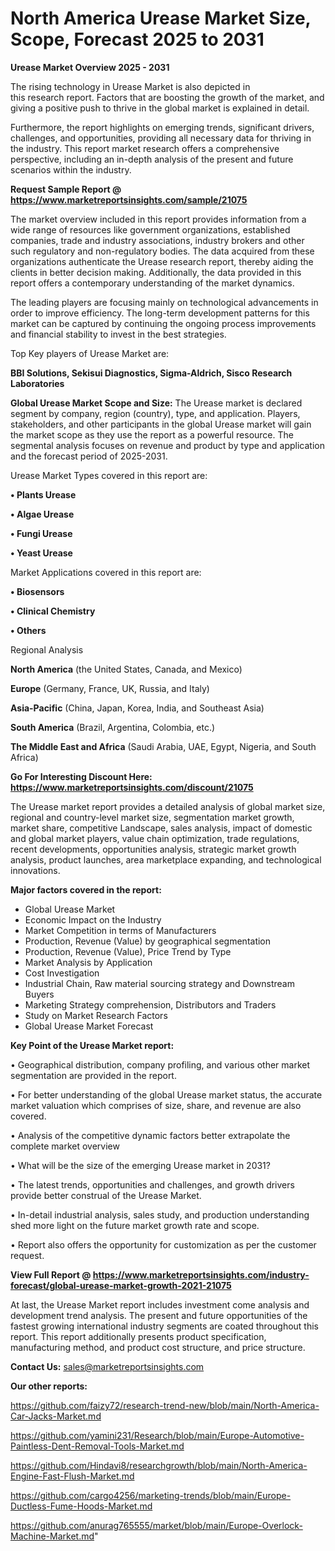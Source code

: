 # North America Urease Market Size, Scope, Forecast 2025 to 2031

<Strong> Urease Market Overview 2025 - 2031</strong>

The rising technology in Urease Market is also depicted in this research report. Factors that are boosting the growth of the market, and giving a positive push to thrive in the global market is explained in detail.

Furthermore, the report highlights on emerging trends, significant drivers, challenges, and opportunities, providing all necessary data for thriving in the industry. This report market research offers a comprehensive perspective, including an in-depth analysis of the present and future scenarios within the industry.

<strong>Request Sample Report @ <a href=https://www.marketreportsinsights.com/sample/21075>https://www.marketreportsinsights.com/sample/21075</a></strong>

The market overview included in this report provides information from a wide range of resources like government organizations, established companies, trade and industry associations, industry brokers and other such regulatory and non-regulatory bodies. The data acquired from these organizations authenticate the Urease research report, thereby aiding the clients in better decision making. Additionally, the data provided in this report offers a contemporary understanding of the market dynamics.

The leading players are focusing mainly on technological advancements in order to improve efficiency. The long-term development patterns for this market can be captured by continuing the ongoing process improvements and financial stability to invest in the best strategies.

Top Key players of Urease Market are:

<strong>BBI Solutions, Sekisui Diagnostics, Sigma-Aldrich, Sisco Research Laboratories</strong>

<strong><b>Global Urease Market Scope and Size:</b></strong>
The Urease market is declared segment by company, region (country), type, and application. Players, stakeholders, and other participants in the global Urease market will gain the market scope as they use the report as a powerful resource. The segmental analysis focuses on revenue and product by type and application and the forecast period of 2025-2031.

Urease Market Types covered in this report are:

<strong>• Plants Urease

• Algae Urease

• Fungi Urease

• Yeast Urease</strong>

Market Applications covered in this report are:

<strong>• Biosensors

• Clinical Chemistry

• Others</strong> 

Regional Analysis

<strong>North America</strong> (the United States, Canada, and Mexico)

<strong>Europe</strong> (Germany, France, UK, Russia, and Italy)

<strong>Asia-Pacific</strong> (China, Japan, Korea, India, and Southeast Asia)

<strong>South America</strong> (Brazil, Argentina, Colombia, etc.)

<strong>The Middle East and Africa</strong> (Saudi Arabia, UAE, Egypt, Nigeria, and South Africa)

<strong>Go For Interesting Discount Here: <a href=https://www.marketreportsinsights.com/discount/21075>https://www.marketreportsinsights.com/discount/21075</a></strong>

The Urease market report provides a detailed analysis of global market size, regional and country-level market size, segmentation market growth, market share, competitive Landscape, sales analysis, impact of domestic and global market players, value chain optimization, trade regulations, recent developments, opportunities analysis, strategic market growth analysis, product launches, area marketplace expanding, and technological innovations.

<strong><b>Major factors covered in the report:</b></strong>
<ul>
  <li>Global Urease Market </li>
  <li>Economic Impact on the Industry</li>
  <li>Market Competition in terms of Manufacturers</li>
  <li>Production, Revenue (Value) by geographical segmentation</li>
  <li>Production, Revenue (Value), Price Trend by Type</li>
  <li>Market Analysis by Application</li>
  <li>Cost Investigation</li>
  <li>Industrial Chain, Raw material sourcing strategy and Downstream Buyers</li>
  <li>Marketing Strategy comprehension, Distributors and Traders</li>
  <li>Study on Market Research Factors</li>
  <li>Global Urease Market Forecast</li>
</ul>

<strong><b>Key Point of the Urease Market report:</b></strong>

• Geographical distribution, company profiling, and various other market segmentation are provided in the report.

• For better understanding of the global Urease market status, the accurate market valuation which comprises of size, share, and revenue are also covered.

• Analysis of the competitive dynamic factors better extrapolate the complete market overview

• What will be the size of the emerging Urease market in 2031?

• The latest trends, opportunities and challenges, and growth drivers provide better construal of the Urease Market.

• In-detail industrial analysis, sales study, and production understanding shed more light on the future market growth rate and scope.

• Report also offers the opportunity for customization as per the customer request.

<strong><b>View Full Report @ <a href=https://www.marketreportsinsights.com/industry-forecast/global-urease-market-growth-2021-21075>https://www.marketreportsinsights.com/industry-forecast/global-urease-market-growth-2021-21075</a></b></strong>


At last, the Urease Market report includes investment come analysis and development trend analysis. The present and future opportunities of the fastest growing international industry segments are coated throughout this report. This report additionally presents product specification, manufacturing method, and product cost structure, and price structure.

<strong>Contact Us:</strong>
sales@marketreportsinsights.com

<strong>Our other reports:</strong>

<a href=https://github.com/faizy72/research-trend-new/blob/main/North-America-Car-Jacks-Market.md>https://github.com/faizy72/research-trend-new/blob/main/North-America-Car-Jacks-Market.md</a>

<a href=https://github.com/yamini231/Research/blob/main/Europe-Automotive-Paintless-Dent-Removal-Tools-Market.md>https://github.com/yamini231/Research/blob/main/Europe-Automotive-Paintless-Dent-Removal-Tools-Market.md</a>

<a href=https://github.com/Hindavi8/researchgrowth/blob/main/North-America-Engine-Fast-Flush-Market.md>https://github.com/Hindavi8/researchgrowth/blob/main/North-America-Engine-Fast-Flush-Market.md</a>

<a href=https://github.com/cargo4256/marketing-trends/blob/main/Europe-Ductless-Fume-Hoods-Market.md>https://github.com/cargo4256/marketing-trends/blob/main/Europe-Ductless-Fume-Hoods-Market.md</a>

<a href=https://github.com/anurag765555/market/blob/main/Europe-Overlock-Machine-Market.md>https://github.com/anurag765555/market/blob/main/Europe-Overlock-Machine-Market.md</a>"
